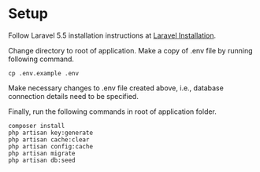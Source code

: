 # Setup

Follow Laravel 5.5 installation instructions at [Laravel Installation](https://laravel.com/docs/5.5#server-requirements).

Change directory to root of application. Make a copy of .env file by running following command.

~~~~
cp .env.example .env
~~~~

Make necessary changes to .env file created above, i.e., database connection details need to be specified.

Finally, run the following commands in root of application folder.

~~~~
composer install
php artisan key:generate
php artisan cache:clear
php artisan config:cache
php artisan migrate
php artisan db:seed
~~~~